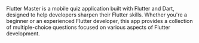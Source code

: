 Flutter Master is a mobile quiz application built with Flutter and Dart, designed to help developers sharpen their Flutter skills. Whether you're a beginner or an experienced Flutter developer, this app provides a collection of multiple-choice questions focused on various aspects of Flutter development.
